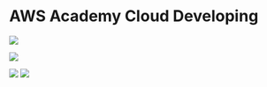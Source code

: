 # AWS Academy Cloud Developing

[![](https://raw.githubusercontent.com/josecastillolema/fiap/master/img/shift-aws-developing.png)](https://www.fiap.com.br/shift/curso/tecnologia/aws-academy-cloud-developing)

[![](https://raw.githubusercontent.com/josecastillolema/fiap/master/img/shift-aws-developing2.png)](https://www.fiap.com.br/shift/curso/tecnologia/aws-academy-cloud-developing)

[![](https://raw.githubusercontent.com/josecastillolema/fiap/master/img/shift-aws-developing3.jpg)](https://www.fiap.com.br/shift/curso/tecnologia/aws-academy-cloud-developing)
[![](https://raw.githubusercontent.com/josecastillolema/fiap/master/img/shift-aws-developing3_2.jpg)](https://www.fiap.com.br/shift/curso/tecnologia/aws-academy-cloud-developing)
